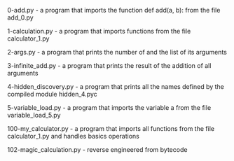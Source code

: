 0-add.py - a program that imports the function def add(a, b): from the file add_0.py

1-calculation.py - a program that imports functions from the file calculator_1.py

2-args.py - a program that prints the number of and the list of its arguments

3-infinite_add.py - a program that prints the result of the addition of all arguments

4-hidden_discovery.py - a program that prints all the names defined by the compiled module hidden_4.pyc

5-variable_load.py - a program that imports the variable a from the file variable_load_5.py

100-my_calculator.py - a program that imports all functions from the file calculator_1.py and handles basics operations

102-magic_calculation.py - reverse engineered from bytecode